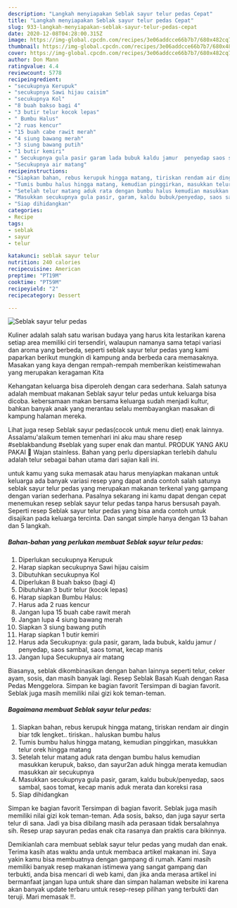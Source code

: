 ```yaml
---
description: "Langkah menyiapakan Seblak sayur telur pedas Cepat"
title: "Langkah menyiapakan Seblak sayur telur pedas Cepat"
slug: 933-langkah-menyiapakan-seblak-sayur-telur-pedas-cepat
date: 2020-12-08T04:28:00.315Z
image: https://img-global.cpcdn.com/recipes/3e06addcce66b7b7/680x482cq70/seblak-sayur-telur-pedas-foto-resep-utama.jpg
thumbnail: https://img-global.cpcdn.com/recipes/3e06addcce66b7b7/680x482cq70/seblak-sayur-telur-pedas-foto-resep-utama.jpg
cover: https://img-global.cpcdn.com/recipes/3e06addcce66b7b7/680x482cq70/seblak-sayur-telur-pedas-foto-resep-utama.jpg
author: Don Mann
ratingvalue: 4.4
reviewcount: 5778
recipeingredient:
- "secukupnya Kerupuk"
- "secukupnya Sawi hijau caisim"
- "secukupnya Kol"
- "8 buah bakso bagi 4"
- "3 butir telur kocok lepas"
- " Bumbu Halus"
- "2 ruas kencur"
- "15 buah cabe rawit merah"
- "4 siung bawang merah"
- "3 siung bawang putih"
- "1 butir kemiri"
- " Secukupnya gula pasir garam lada bubuk kaldu jamur  penyedap saos sambal saos tomat kecap manis"
- "Secukupnya air matang"
recipeinstructions:
- "Siapkan bahan, rebus kerupuk hingga matang, tiriskan rendam air dingin biar tdk lengket.. tiriskan.. haluskan bumbu halus"
- "Tumis bumbu halus hingga matang, kemudian pinggirkan, masukkan telur orek hingga matang"
- "Setelah telur matang aduk rata dengan bumbu halus kemudian masukkan kerupuk, bakso, dan sayur2an aduk hingga merata kemudian masukkan air secukupnya"
- "Masukkan secukupnya gula pasir, garam, kaldu bubuk/penyedap, saos sambal, saos tomat, kecap manis aduk merata dan koreksi rasa"
- "Siap dihidangkan"
categories:
- Recipe
tags:
- seblak
- sayur
- telur

katakunci: seblak sayur telur 
nutrition: 240 calories
recipecuisine: American
preptime: "PT19M"
cooktime: "PT59M"
recipeyield: "2"
recipecategory: Dessert

---
```



![Seblak sayur telur pedas](https://img-global.cpcdn.com/recipes/3e06addcce66b7b7/680x482cq70/seblak-sayur-telur-pedas-foto-resep-utama.jpg)

Kuliner adalah salah satu warisan budaya yang harus kita lestarikan karena setiap area memiliki ciri tersendiri, walaupun namanya sama tetapi variasi dan aroma yang berbeda, seperti seblak sayur telur pedas yang kami paparkan berikut mungkin di kampung anda berbeda cara memasaknya. Masakan yang kaya dengan rempah-rempah memberikan keistimewahan yang merupakan keragaman Kita

Kehangatan keluarga bisa diperoleh dengan cara sederhana. Salah satunya adalah membuat makanan Seblak sayur telur pedas untuk keluarga bisa dicoba. kebersamaan makan bersama keluarga sudah menjadi kultur, bahkan banyak anak yang merantau selalu membayangkan masakan di kampung halaman mereka.

Lihat juga resep Seblak sayur pedas(cocok untuk menu diet) enak lainnya. Assalamu&#39;alaikum temen temenhari ini aku mau share resep #seblakbandung #seblak yang super enak dan mantul. PRODUK YANG AKU PAKAI 🍳 Wajan stainless. Bahan yang perlu dipersiapkan terlebih dahulu adalah telur sebagai bahan utama dari sajian kali ini.

untuk kamu yang suka memasak atau harus menyiapkan makanan untuk keluarga ada banyak variasi resep yang dapat anda contoh salah satunya seblak sayur telur pedas yang merupakan makanan terkenal yang gampang dengan varian sederhana. Pasalnya sekarang ini kamu dapat dengan cepat menemukan resep seblak sayur telur pedas tanpa harus bersusah payah.
Seperti resep Seblak sayur telur pedas yang bisa anda contoh untuk disajikan pada keluarga tercinta. Dan sangat simple hanya dengan 13 bahan dan 5 langkah.


<!--inarticleads1-->

##### Bahan-bahan yang perlukan membuat Seblak sayur telur pedas:

1. Diperlukan secukupnya Kerupuk
1. Harap siapkan secukupnya Sawi hijau caisim
1. Dibutuhkan secukupnya Kol
1. Diperlukan 8 buah bakso (bagi 4)
1. Dibutuhkan 3 butir telur (kocok lepas)
1. Harap siapkan  Bumbu Halus:
1. Harus ada 2 ruas kencur
1. Jangan lupa 15 buah cabe rawit merah
1. Jangan lupa 4 siung bawang merah
1. Siapkan 3 siung bawang putih
1. Harap siapkan 1 butir kemiri
1. Harus ada  Secukupnya: gula pasir, garam, lada bubuk, kaldu jamur / penyedap, saos sambal, saos tomat, kecap manis
1. Jangan lupa Secukupnya air matang


Biasanya, seblak dikombinasikan dengan bahan lainnya seperti telur, ceker ayam, sosis, dan masih banyak lagi. Resep Seblak Basah Kuah dengan Rasa Pedas Menggelora. Simpan ke bagian favorit Tersimpan di bagian favorit. Seblak juga masih memiliki nilai gizi kok teman-teman. 

<!--inarticleads2-->

##### Bagaimana membuat  Seblak sayur telur pedas:

1. Siapkan bahan, rebus kerupuk hingga matang, tiriskan rendam air dingin biar tdk lengket.. tiriskan.. haluskan bumbu halus
1. Tumis bumbu halus hingga matang, kemudian pinggirkan, masukkan telur orek hingga matang
1. Setelah telur matang aduk rata dengan bumbu halus kemudian masukkan kerupuk, bakso, dan sayur2an aduk hingga merata kemudian masukkan air secukupnya
1. Masukkan secukupnya gula pasir, garam, kaldu bubuk/penyedap, saos sambal, saos tomat, kecap manis aduk merata dan koreksi rasa
1. Siap dihidangkan


Simpan ke bagian favorit Tersimpan di bagian favorit. Seblak juga masih memiliki nilai gizi kok teman-teman. Ada sosis, bakso, dan juga sayur serta telur di sana. Jadi ya bisa dibilang masih ada perasaan tidak bersalahnya sih. Resep urap sayuran pedas enak cita rasanya dan praktis cara bikinnya. 

Demikianlah cara membuat seblak sayur telur pedas yang mudah dan enak. Terima kasih atas waktu anda untuk membaca artikel makanan ini. Saya yakin kamu bisa membuatnya dengan gampang di rumah. Kami masih memiliki banyak resep makanan istimewa yang sangat gampang dan terbukti, anda bisa mencari di web kami, dan jika anda merasa artikel ini bermanfaat jangan lupa untuk share dan simpan halaman website ini karena akan banyak update terbaru untuk resep-resep pilihan yang terbukti dan teruji. Mari memasak !!. 
